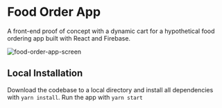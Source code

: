 <h1>Food Order App</h1>
<p>A front-end proof of concept with a dynamic cart for a hypothetical food ordering app built with React and Firebase.</p>

![food-order-app-screen](https://user-images.githubusercontent.com/13951154/186251878-1d2dbc8a-8a10-4bbd-9435-b4cc14caff9e.png)

<h2>Local Installation</h2>
<p>Download the codebase to a local directory and install all dependencies with <code>yarn install</code>. Run the app with <code>yarn start</code></p>
